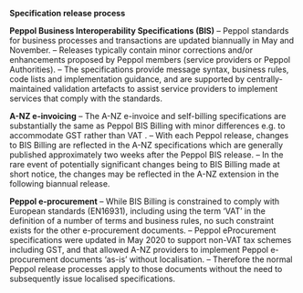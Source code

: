 **Specification release process**

**Peppol Business Interoperability Specifications (BIS)**
–	Peppol standards for business processes and transactions are updated biannually in May and November.
–	Releases typically contain minor corrections and/or enhancements proposed by Peppol members (service providers or Peppol Authorities).
–	The specifications provide message syntax, business rules, code lists and implementation guidance, and are supported by centrally-maintained validation artefacts to assist service providers to implement services that comply with the standards.

**A-NZ e-invoicing**
–	The A-NZ e-invoice and self-billing specifications are substantially the same as Peppol BIS Billing with minor differences e.g. to accommodate GST rather than VAT .
–	With each Peppol release, changes to BIS Billing are reflected in the A-NZ specifications which are generally published approximately two weeks after the Peppol BIS release.
–	In the rare event of potentially significant changes being to BIS Billing made at short notice, the changes may be reflected in the A-NZ extension in the following biannual release.

**Peppol e-procurement**
–	While BIS Billing is constrained to comply with European standards (EN16931), including using the term ‘VAT’ in the definition of a number of terms and business rules, no such constraint exists for the other e-procurement documents.
–	Peppol eProcurement specifications were updated in May 2020 to support non-VAT tax schemes including GST, and that allowed A-NZ providers to implement Peppol e-procurement documents ‘as-is’ without localisation.
–	Therefore the normal Peppol release processes apply to those documents without the need to subsequently issue localised specifications. 
